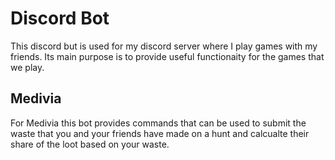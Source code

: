 # Discord Bot
This discord but is used for my discord server where I play games with my friends. Its main purpose is to provide useful functionaity for the games that we play.

## Medivia
For Medivia this bot provides commands that can be used to submit the waste that you and your friends have made on a hunt and calcualte their share of the loot
based on your waste.